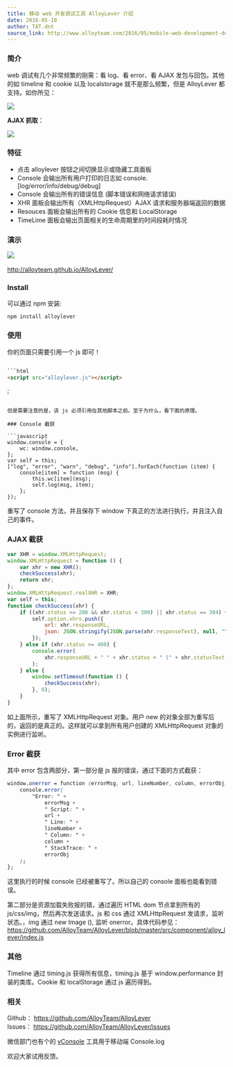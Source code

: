 ```yaml
---
title: 移动 web 开发调试工具 AlloyLever 介绍
date: 2016-05-10
author: TAT.dnt
source_link: http://www.alloyteam.com/2016/05/mobile-web-development-debugging-tools-alloylever-introduced/
---
```


<!-- {% raw %} - for jekyll -->

### 简介

web 调试有几个非常频繁的刚需：看 log、看 error、看 AJAX 发包与回包。其他的如 timeline 和 cookie 以及 localstorage 就不是那么频繁，但是 AlloyLever 都支持。如你所见：

![](http://www.alloyteam.com/wp-content/uploads/2016/05/alloylever2.png)

**AJAX 抓取**：

![](http://www.alloyteam.com/wp-content/uploads/2016/05/ajax.png)

### 特征

-   点击 alloylever 按钮之间切换显示或隐藏工具面板
-   Console 会输出所有用户打印的日志如 console.\[log/error/info/debug/debug]
-   Console 会输出所有的错误信息 (脚本错误和网络请求错误)
-   XHR 面板会输出所有（XMLHttpRequest）AJAX 请求和服务器端返回的数据
-   Resouces 面板会输出所有的 Cookie 信息和 LocalStorage
-   TimeLime 面板会输出页面相关的生命周期里的时间段耗时情况

### 演示

[![](http://www.alloyteam.com/wp-content/uploads/2016/05/alloylever-150x150.png)](http://www.alloyteam.com/wp-content/uploads/2016/05/alloylever-150x150.png)​

<http://alloyteam.github.io/AlloyLever/>

### Install

可以通过 npm 安装:

    npm install alloylever

### 使用

你的页面只需要引用一个 js 即可！

````html

```html
<script src="alloylever.js"></script>
````

;

````

但是需要注意的是，该 js 必须引用在其他脚本之前。至于为什么，看下面的原理。

### Console 截获  

```javascript
window.console = {
    wc: window.console,
};
var self = this;
["log", "error", "warn", "debug", "info"].forEach(function (item) {
    console[item] = function (msg) {
        this.wc[item](msg);
        self.log(msg, item);
    };
});
````

重写了 console 方法，并且保存下 window 下真正的方法进行执行，并且注入自己的事件。

### AJAX 截获

```javascript
var XHR = window.XMLHttpRequest;
window.XMLHttpRequest = function () {
    var xhr = new XHR();
    checkSuccess(xhr);
    return xhr;
};
window.XMLHttpRequest.realXHR = XHR;
var self = this;
function checkSuccess(xhr) {
    if ((xhr.status >= 200 && xhr.status < 300) || xhr.status == 304) {
        self.option.xhrs.push({
            url: xhr.responseURL,
            json: JSON.stringify(JSON.parse(xhr.responseText), null, "\t"),
        });
    } else if (xhr.status >= 400) {
        console.error(
            xhr.responseURL + " " + xhr.status + " (" + xhr.statusText + ")"
        );
    } else {
        window.setTimeout(function () {
            checkSuccess(xhr);
        }, 0);
    }
}
```

如上面所示，重写了 XMLHttpRequest 对象。用户 new 的对象全部为重写后的，返回的是真正的。这样就可以拿到所有用户创建的 XMLHttpRequest 对象的实例进行监听。

### Error 截获

其中 error 包含两部分，第一部分是 js 报的错误，通过下面的方式截获：

```css
window.onerror = function (errorMsg, url, lineNumber, column, errorObj) {
    console.error(
        "Error: " +
            errorMsg +
            " Script: " +
            url +
            " Line: " +
            lineNumber +
            " Column: " +
            column +
            " StackTrace: " +
            errorObj
    );
};
```

这里执行的时候 console 已经被重写了。所以自己的 console 面板也能看到错误。

第二部分是资源加载失败报的错，通过遍历 HTML dom 节点拿到所有的 js/css/img，然后再次发送请求。js 和 css 通过 XMLHttpRequest 发请求，监听状态。，img 通过 new Image (), 监听 onerror。具体代码参见： <https://github.com/AlloyTeam/AlloyLever/blob/master/src/component/alloy_lever/index.js>

### 其他

Timeline 通过 timing.js 获得所有信息，timing.js 基于 window.performance 封装的类库。Cookie 和 localStorage 通过 js 遍历得到。

### 相关

Github： <https://github.com/AlloyTeam/AlloyLever>  
Issues： <https://github.com/AlloyTeam/AlloyLever/issues>

微信部门也有个的 [vConsole](https://github.com/WechatFE/vConsole) 工具用于移动端 Console.log

欢迎大家试用反馈。

<!-- {% endraw %} - for jekyll -->